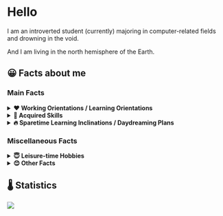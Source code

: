 #  Hello
I am an introverted student (currently) majoring in computer-related fields and drowning in the void.

And I am living in the north hemisphere of the Earth.

## 😀 Facts about me
### Main Facts
<details>
  <summary><b> ❤ Working Orientations / Learning Orientations </b></summary>
<pre><b>Scheduled Learning Orientations</b>: 
  Computer Science & Cognitive Modeling (Visual Perception) 
<b>Preferred Choices:</b>: 
  Machine Learning (Deep Learning), Human-Computer Interaction, Computer Vision,
  Computer Graphics, Gaming Technologies, User Interface Designing 
<b>Acceptable Choices:</b>: 
  Miscellaneous directions are all acceptable</pre>
</details>

<details>
  <summary><b> 🌟 Acquired Skills </b></summary><pre>
  <b>Frequently Used Programming Languages</b>: 
    Python3, C++, TypeScript/JavaScript
  <b>Learned Frameworks & Tools</b>:
    - Frontend Techniques: Vue.js
    - Artificial Intelligence: PyTorch, OpenCV
    - Computer Graphics: WebGL</pre>
</details>


<details>
  <summary><b> 🔥 Sparetime Learning Inclinations / Daydreaming Plans </b></summary>
<pre>
  <b>Tools & Frameworks</b>: 
    PyTorch, OpenCV, WebGL/WebGPU, Graphics/Game Engines
  <b>Programming Languages</b>: 
    C#, TypeScript, C++ (latest standards), Python
  <b>Concepts & Fields</b>: 
    XR, Interaction, Game Development
  <b>Other</b>: 
    Third (human) language acquisition</pre>

</details>

### Miscellaneous Facts

<details>
  <summary><b> 😇 Leisure-time Hobbies</b></summary>
<pre>
  <b>Playing Electronic Games:</b> 
    TCG(Rougelike), RPG(Open World, ARPG, JRPG), SIM/SLG(Sandbox,Tower Defense). 
    (PVE/Single-Player Only)
  <b>Wandering in Cyberspace:</b> 
    Videos & News & Memes
  <b>Watching Anime:</b>
  <b>Listening to Music:</b>
  <b>Enjoying Dishes:</b>
</pre>
</details>

<details>
  <summary><b> 😊 Other Facts</b></summary>
<pre>Wondering if the world can become more INNOVATIVE, more INCLUSIVE, more FREE and more EQUAL.
Crazy stargazer. Now starring repos that are INNOVATIVE, CREATIVE and made with FUN.</pre>
</details>


## 🌡 Statistics<br/>
![](https://github-readme-stats.vercel.app/api/top-langs/?username=aeroraven&line_height=21&theme=vue&layout=compact&langs_count=15)
<!--![](https://github-readme-stats.vercel.app/api?username=aeroraven&show_icons=true)-->
<!--**Wakatime Statistics**<br/>-->
<!--![](https://github-readme-stats.vercel.app/api/wakatime?username=Aeroraven&layout=compact)-->


